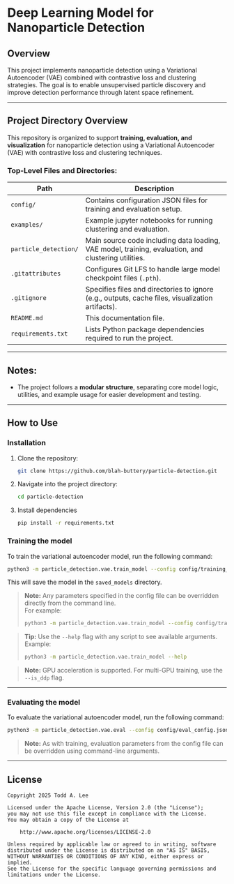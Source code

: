 # Deep Learning Model for Nanoparticle Detection

## Overview

This project implements nanoparticle detection using a Variational Autoencoder (VAE) combined with contrastive loss and clustering strategies. The goal is to enable unsupervised particle discovery and improve detection performance through latent space refinement.

---

## Project Directory Overview

This repository is organized to support **training, evaluation, and visualization** for nanoparticle detection using a Variational Autoencoder (VAE) with contrastive loss and clustering techniques.

### **Top-Level Files and Directories:**

| Path                      | Description                                                          |
|---------------------------|----------------------------------------------------------------------|
| `config/`                 | Contains configuration JSON files for training and evaluation setup. |
| `examples/`               | Example jupyter notebooks for running clustering and evaluation.               |
| `particle_detection/`     | Main source code including data loading, VAE model, training, evaluation, and clustering utilities. |
| `.gitattributes`          | Configures Git LFS to handle large model checkpoint files (`.pth`).   |
| `.gitignore`              | Specifies files and directories to ignore (e.g., outputs, cache files, visualization artifacts). |
| `README.md`               | This documentation file.                                             |
| `requirements.txt`        | Lists Python package dependencies required to run the project.       |

---

## **Notes:**
- The project follows a **modular structure**, separating core model logic, utilities, and example usage for easier development and testing.

---

## How to Use

### Installation
1. Clone the repository:
   ```bash
   git clone https://github.com/blah-buttery/particle-detection.git
   ```
2. Navigate into the project directory:
    ```bash
    cd particle-detection
    ```
3. Install dependencies
    ```bash
    pip install -r requirements.txt
    ```

### Training the model

To train the variational autoencoder model, run the following command:

```bash
python3 -m particle_detection.vae.train_model --config config/training_config.json
```

This will save the model in the `saved_models` directory.

> **Note:** Any parameters specified in the config file can be overridden directly from the command line.  
> For example:  
> ```bash
> python3 -m particle_detection.vae.train_model --config config/training_config.json --num_epochs 100 --batch_size 32
> ```

> **Tip:** Use the `--help` flag with any script to see available arguments.  
> Example:  
> ```bash
> python3 -m particle_detection.vae.train_model --help
> ```

> **Note:** GPU acceleration is supported. For multi-GPU training, use the `--is_ddp` flag.

---

### Evaluating the model

To evaluate the variational autoencoder model, run the following command:

```bash
python3 -m particle_detection.vae.eval --config config/eval_config.json
```

> **Note:** As with training, evaluation parameters from the config file can be overridden using command-line arguments.

---

## License

    Copyright 2025 Todd A. Lee

    Licensed under the Apache License, Version 2.0 (the "License");
    you may not use this file except in compliance with the License.
    You may obtain a copy of the License at

        http://www.apache.org/licenses/LICENSE-2.0

    Unless required by applicable law or agreed to in writing, software
    distributed under the License is distributed on an "AS IS" BASIS,
    WITHOUT WARRANTIES OR CONDITIONS OF ANY KIND, either express or implied.
    See the License for the specific language governing permissions and
    limitations under the License.
